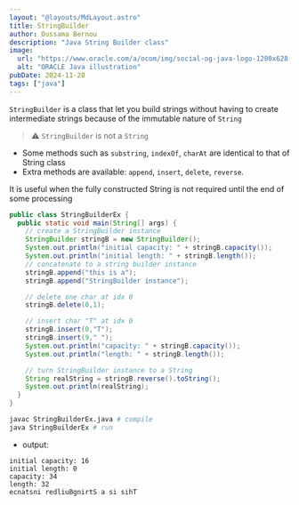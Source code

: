 ```yaml
---
layout: "@layouts/MdLayout.astro"
title: StringBuilder
author: Oussama Bernou
description: "Java String Builder class"
image:
  url: "https://www.oracle.com/a/ocom/img/social-og-java-logo-1200x628.jpg"
  alt: "ORACLE Java illustration"
pubDate: 2024-11-28
tags: ["java"]
---
```


<div class="example-body">

`StringBuilder` is a class that let you build strings without having to create intermediate strings because of the immutable nature of `String`

> ⚠️ `StringBuilder` is not a `String`

- Some methods such as `substring`, `indexOf`, `charAt` are identical to that of String class
- Extra methods are available: `append`, `insert`, `delete`, `reverse`.

It is useful when the fully constructed String is not required until the end of some processing

</div>

<div class="example-snippet">

```java
public class StringBuilderEx {
  public static void main(String[] args) {
    // create a StringBuilder instance
    StringBuilder stringB = new StringBuilder();
    System.out.println("initial capacity: " + stringB.capacity());
    System.out.println("initial length: " + stringB.length());
    // concatenate to a string builder instance
    stringB.append("this is a");
    stringB.append("StringBuilder instance");

    // delete one char at idx 0
    stringB.delete(0,1);

    // insert char "T" at idx 0
    stringB.insert(0,"T");
    stringB.insert(9," ");
    System.out.println("capacity: " + stringB.capacity());
    System.out.println("length: " + stringB.length());

    // turn StringBuilder instance to a String
    String realString = stringB.reverse().toString();
    System.out.println(realString);
  }
}
```

```bash
javac StringBuilderEx.java # compile
java StringBuilderEx # run
```

- output:

```text
initial capacity: 16
initial length: 0
capacity: 34
length: 32
ecnatsni redliuBgnirtS a si sihT
```

</div>
